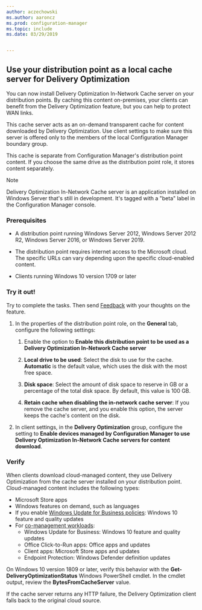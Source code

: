 ```yaml
---
author: aczechowski
ms.author: aaroncz
ms.prod: configuration-manager
ms.topic: include
ms.date: 03/29/2019


---
```


## <a name="bkmk_doinc"></a> Use your distribution point as a local cache server for Delivery Optimization
<!--3555764-->

You can now install Delivery Optimization In-Network Cache server on your distribution points. By caching this content on-premises, your clients can benefit from the Delivery Optimization feature, but you can help to protect WAN links. 

This cache server acts as an on-demand transparent cache for content downloaded by Delivery Optimization. Use client settings to make sure this server is offered only to the members of the local Configuration Manager boundary group. 

This cache is separate from Configuration Manager's distribution point content. If you choose the same drive as the distribution point role, it stores content separately. 

> [!Note]  
> Delivery Optimization In-Network Cache server is an application installed on Windows Server that's still in development. It's tagged with a "beta" label in the Configuration Manager console.  


### Prerequisites

- A distribution point running Windows Server 2012, Windows Server 2012 R2, Windows Server 2016, or Windows Server 2019.

- The distribution point requires internet access to the Microsoft cloud. The specific URLs can vary depending upon the specific cloud-enabled content. 

- Clients running Windows 10 version 1709 or later


### Try it out!

Try to complete the tasks. Then send [Feedback](../../../../understand/find-help.md#product-feedback) with your thoughts on the feature.

1. In the properties of the distribution point role, on the **General** tab, configure the following settings:  

    1. Enable the option to **Enable this distribution point to be used as a Delivery Optimization In-Network Cache server**  

    2. **Local drive to be used**: Select the disk to use for the cache. **Automatic** is the default value, which uses the disk with the most free space.  

    3. **Disk space**: Select the amount of disk space to reserve in GB or a percentage of the total disk space. By default, this value is 100 GB.

    4. **Retain cache when disabling the in-network cache server**: If you remove the cache server, and you enable this option, the server keeps the cache's content on the disk.  

2. In client settings, in the **Delivery Optimization** group, configure the setting to **Enable devices managed by Configuration Manager to use Delivery Optimization In-Network Cache servers for content download**.  


### Verify

When clients download cloud-managed content, they use Delivery Optimization from the cache server installed on your distribution point. Cloud-managed content includes the following types:
- Microsoft Store apps
- Windows features on demand, such as languages
- If you enable [Windows Update for Business policies](../../../../../sum/deploy-use/integrate-windows-update-for-business-windows-10.md): Windows 10 feature and quality updates
- For [co-management workloads](../../../../../comanage/workloads.md):
    - Windows Update for Business: Windows 10 feature and quality updates
    - Office Click-to-Run apps: Office apps and updates
    - Client apps: Microsoft Store apps and updates
    - Endpoint Protection: Windows Defender definition updates

On Windows 10 version 1809 or later, verify this behavior with the **Get-DeliveryOptimizationStatus** Windows PowerShell cmdlet. In the cmdlet output, review the **BytesFromCacheServer** value. 

If the cache server returns any HTTP failure, the Delivery Optimization client falls back to the original cloud source.

